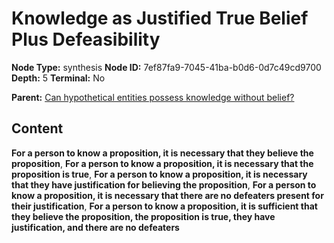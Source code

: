 # Knowledge as Justified True Belief Plus Defeasibility

**Node Type:** synthesis
**Node ID:** 7ef87fa9-7045-41ba-b0d6-0d7c49cd9700
**Depth:** 5
**Terminal:** No

**Parent:** [Can hypothetical entities possess knowledge without belief?](can-hypothetical-entities-possess-knowledge-without-belief-antithesis-507dbb00-439a-4590-9b81-2a0e1797d57d.md)

## Content

**For a person to know a proposition, it is necessary that they believe the proposition**, **For a person to know a proposition, it is necessary that the proposition is true**, **For a person to know a proposition, it is necessary that they have justification for believing the proposition**, **For a person to know a proposition, it is necessary that there are no defeaters present for their justification**, **For a person to know a proposition, it is sufficient that they believe the proposition, the proposition is true, they have justification, and there are no defeaters**
